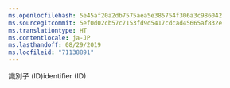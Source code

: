 ```yaml
---
ms.openlocfilehash: 5e45af20a2db7575aea5e385754f306a3c986042
ms.sourcegitcommit: 5ef0d02cb57c7153fd9d5417cdcad45665af832e
ms.translationtype: HT
ms.contentlocale: ja-JP
ms.lasthandoff: 08/29/2019
ms.locfileid: "71138891"
---
```

<span data-ttu-id="a8537-101">識別子 (ID)</span><span class="sxs-lookup"><span data-stu-id="a8537-101">identifier (ID)</span></span>